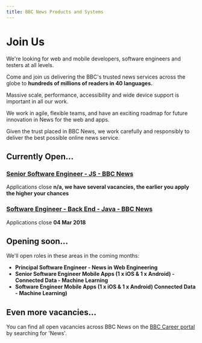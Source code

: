 ```yaml
---
title: BBC News Products and Systems
---
```

# Join Us

We're looking for web and mobile developers, software engineers and testers at all levels. 

Come and join us delivering the BBC's trusted news services across the globe to **hundreds of millions of readers in 40 languages.**

Massive scale, performance, accessibility and wide device support is important in all our work.

We work in agile, flexible teams, and have an exciting roadmap for future innovation in News for the web and apps.
 
Given the trust placed in BBC News, we work carefully and responsibly to deliver the best possible online news service.

## Currently Open...

### [Senior Software Engineer - JS - BBC News](https://careershub.bbc.co.uk/members/modules/job/detail.php?record=26930)
Applications close **n/a, we have several vacancies, the earlier you apply the higher your chances**

### [Software Engineer - Back End - Java - BBC News](https://careerssearch.bbc.co.uk/jobs/job/Software-Engineer-Back-End-Java-News-WS2020/21278)
Applications close **04 Mar 2018**

## Opening soon...
We'll open roles in these areas in the coming months:

* **Principal Software Engineer - News in Web Engineering**
* **Senior Software Engineer Mobile Apps (1 x iOS & 1 x Android) - Connected Data - Machine Learning**
* **Software Engineer Mobile Apps (1 x iOS & 1 x Android) Connected Data - Machine Learning)**

## Even more vacancies...
You can find all open vacancies across BBC News on the [BBC Career portal](http://careerssearch.bbc.co.uk/jobs/search) by searching for 'News'.
